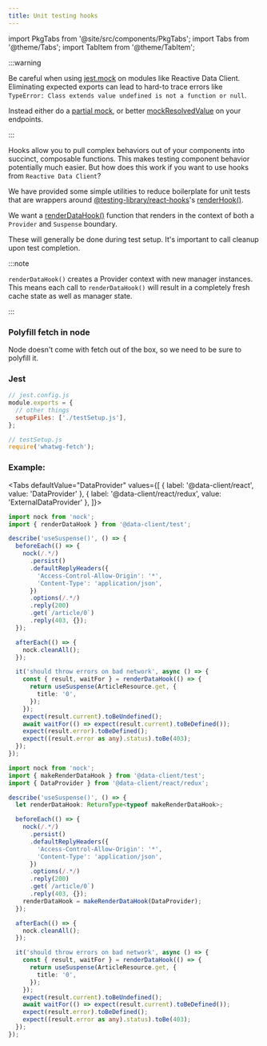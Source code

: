 ```yaml
---
title: Unit testing hooks
---
```


import PkgTabs from '@site/src/components/PkgTabs';
import Tabs from '@theme/Tabs';
import TabItem from '@theme/TabItem';

:::warning

Be careful when using [jest.mock](https://jestjs.io/docs/jest-object#jestmockmodulename-factory-options) on modules like Reactive Data Client. Eliminating expected
exports can lead to hard-to trace
errors like `TypeError: Class extends value undefined is not a function or null`.

Instead either do a [partial mock](https://jestjs.io/docs/mock-functions#mocking-partials),
or better [mockResolvedValue](https://jestjs.io/docs/mock-functions#mocking-modules) on your
endpoints.

:::

Hooks allow you to pull complex behaviors out of your components into succinct,
composable functions. This makes testing component behavior potentially much
easier. But how does this work if you want to use hooks from `Reactive Data Client`?

We have provided some simple utilities to reduce boilerplate for unit tests
that are wrappers around [@testing-library/react-hooks](https://github.com/testing-library/react-hooks-testing-library)'s [renderHook()](https://react-hooks-testing-library.com/reference/api#renderhook-options).

We want a [renderDataHook()](../api/renderDataHook.md) function that renders in the context of both
a `Provider` and `Suspense` boundary.

These will generally be done during test setup. It's important to call cleanup
upon test completion.

:::note

`renderDataHook()` creates a Provider context with new manager instances. This means each call
to `renderDataHook()` will result in a completely fresh cache state as well as manager state.

:::

### Polyfill fetch in node

Node doesn't come with fetch out of the box, so we need to be sure to polyfill it.

<PkgTabs pkgs="whatwg-fetch" dev />

### Jest

```js
// jest.config.js
module.exports = {
  // other things
  setupFiles: ['./testSetup.js'],
};
```

```js
// testSetup.js
require('whatwg-fetch');
```

### Example:

<Tabs
defaultValue="DataProvider"
values={[
{ label: '@data-client/react', value: 'DataProvider' },
{ label: '@data-client/react/redux', value: 'ExternalDataProvider' },
]}>
<TabItem value="DataProvider">

```typescript
import nock from 'nock';
import { renderDataHook } from '@data-client/test';

describe('useSuspense()', () => {
  beforeEach(() => {
    nock(/.*/)
      .persist()
      .defaultReplyHeaders({
        'Access-Control-Allow-Origin': '*',
        'Content-Type': 'application/json',
      })
      .options(/.*/)
      .reply(200)
      .get(`/article/0`)
      .reply(403, {});
  });

  afterEach(() => {
    nock.cleanAll();
  });

  it('should throw errors on bad network', async () => {
    const { result, waitFor } = renderDataHook(() => {
      return useSuspense(ArticleResource.get, {
        title: '0',
      });
    });
    expect(result.current).toBeUndefined();
    await waitFor(() => expect(result.current).toBeDefined());
    expect(result.error).toBeDefined();
    expect((result.error as any).status).toBe(403);
  });
});
```

</TabItem>
<TabItem value="ExternalDataProvider">

```typescript
import nock from 'nock';
import { makeRenderDataHook } from '@data-client/test';
import { DataProvider } from '@data-client/react/redux';

describe('useSuspense()', () => {
  let renderDataHook: ReturnType<typeof makeRenderDataHook>;

  beforeEach(() => {
    nock(/.*/)
      .persist()
      .defaultReplyHeaders({
        'Access-Control-Allow-Origin': '*',
        'Content-Type': 'application/json',
      })
      .options(/.*/)
      .reply(200)
      .get(`/article/0`)
      .reply(403, {});
    renderDataHook = makeRenderDataHook(DataProvider);
  });

  afterEach(() => {
    nock.cleanAll();
  });

  it('should throw errors on bad network', async () => {
    const { result, waitFor } = renderDataHook(() => {
      return useSuspense(ArticleResource.get, {
        title: '0',
      });
    });
    expect(result.current).toBeUndefined();
    await waitFor(() => expect(result.current).toBeDefined());
    expect(result.error).toBeDefined();
    expect((result.error as any).status).toBe(403);
  });
});
```

</TabItem>
</Tabs>
